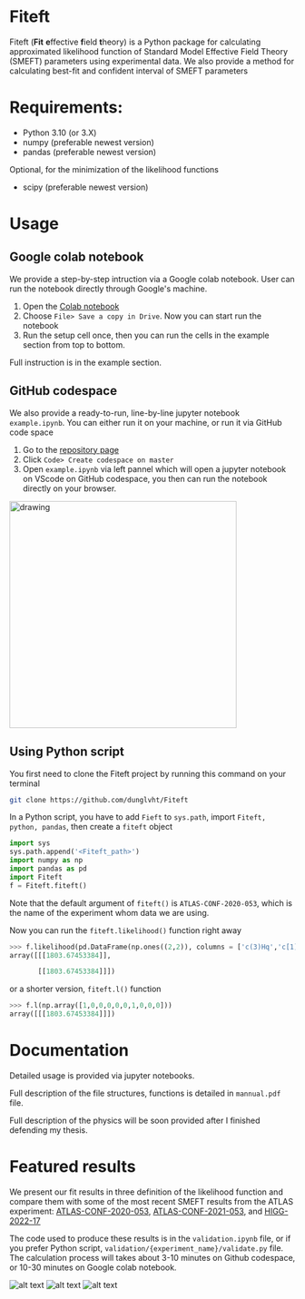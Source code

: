 # Fiteft

Fiteft (**Fit** **e**ffective **f**ield **t**heory) is a Python package for calculating approximated likelihood function of Standard Model Effective Field Theory (SMEFT) parameters using experimental data. We also provide a method for calculating best-fit and confident interval of SMEFT parameters  

# Requirements:

* Python 3.10 (or 3.X)
* numpy (preferable newest version)
* pandas (preferable newest version)

Optional, for the minimization of the likelihood functions

* scipy (preferable newest version)

# Usage
## Google colab notebook
We provide a step-by-step intruction via a Google colab notebook. User can run the notebook directly through Google's machine.
1. Open the [Colab notebook](https://colab.research.google.com/drive/1GKJ92X3dtJ62XcHKzWMmIFQuWOvYV0oG?usp=sharing)
2. Choose `File> Save a copy in Drive`. Now you can start run the notebook
3. Run the setup cell once, then you can run the cells in the example section from top to bottom.

Full instruction is in the example section.

## GitHub codespace
We also provide a ready-to-run, line-by-line jupyter notebook `example.ipynb`. You can either run it on your machine, or run it via GitHub code space
1. Go to the [repository page](https://github.com/dunglvht/Fiteft)
2. Click `Code> Create codespace on master`
3. Open `example.ipynb` via left pannel which will open a jupyter notebook on VScode on GitHub codespace, you then can run the notebook directly on your browser.

<img src="markdown_pngs/codespace.png" alt="drawing" width="400"/>

## Using Python script
You first need to clone the Fiteft project by running this command on your terminal

```bash
git clone https://github.com/dunglvht/Fiteft
```

In a Python script, you have to add `Fieft` to `sys.path`, import `Fiteft, python, pandas`, then create a `fiteft` object
```python
import sys
sys.path.append('<Fiteft_path>')
import numpy as np
import pandas as pd
import Fiteft
f = Fiteft.fiteft()
```
Note that the default argument of `fiteft()` is `ATLAS-CONF-2020-053`, which is the name of the experiment whom data we are using.

Now you can run the `fiteft.likelihood()` function right away
```python
>>> f.likelihood(pd.DataFrame(np.ones((2,2)), columns = ['c(3)Hq','c[1]Hl(3)-ll0']))
array([[[1803.67453384]],

       [[1803.67453384]]])
``` 
or a shorter version, `fiteft.l()` function
```python
>>> f.l(np.array([1,0,0,0,0,0,1,0,0,0]))
array([[[1803.67453384]]])
```
# Documentation

Detailed usage is provided via jupyter notebooks. 

Full description of the file structures, functions is detailed in `mannual.pdf` file.

Full description of the physics will be soon provided after I finished defending my thesis.

# Featured results
We present our fit results in three definition of the likelihood function and compare them with some of the most recent SMEFT results from the ATLAS experiment: [ATLAS-CONF-2020-053](https://atlas.web.cern.ch/Atlas/GROUPS/PHYSICS/CONFNOTES/ATLAS-CONF-2020-053), [ATLAS-CONF-2021-053](https://atlas.web.cern.ch/Atlas/GROUPS/PHYSICS/CONFNOTES/ATLAS-CONF-2021-053), and [HIGG-2022-17](https://atlas.web.cern.ch/Atlas/GROUPS/PHYSICS/PAPERS/HIGG-2022-17)

The code used to produce these results is in the `validation.ipynb` file, or if you prefer Python script, `validation/{experiment_name}/validate.py` file. The calculation process will takes about 3-10 minutes on Github codespace, or 10-30 minutes on Google colab notebook.

![alt text](validation/ATLAS-CONF-2020-053/fit_linear.png)
![alt text](validation/ATLAS-CONF-2021-053/fit_linear.png)
![alt text](validation/HIGG-2022-17/fit_non-linear.png)
